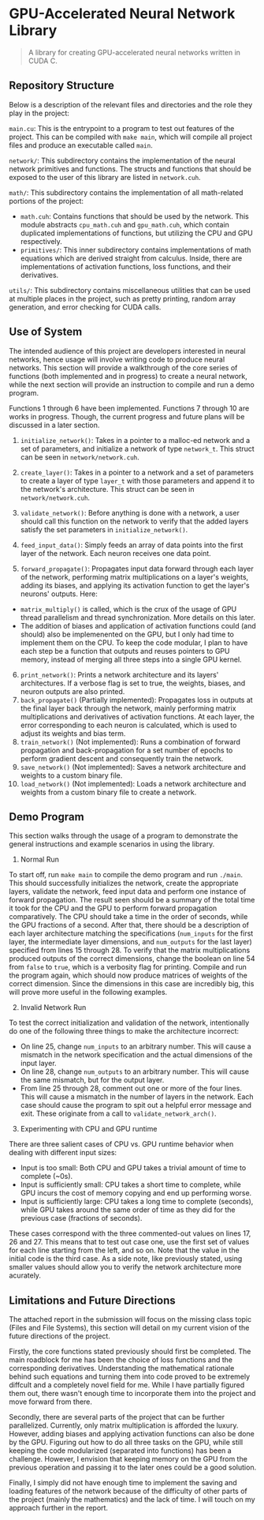 # GPU-Accelerated Neural Network Library
> A library for creating GPU-accelerated neural networks written in CUDA C.

## Repository Structure
Below is a description of the relevant files and directories and the role they play in the project:

`main.cu`: This is the entrypoint to a program to test out features of the project. This can be compiled with `make main`, which will compile all project files and produce an executable called `main`.

`network/`: This subdirectory contains the implementation of the neural network primitives and functions. The structs and functions that should be exposed to the user of this library are listed in `network.cuh`.

`math/`: This subdirectory contains the implementation of all math-related portions of the project:
- `math.cuh`: Contains functions that should be used by the network. This module abstracts `cpu_math.cuh` and `gpu_math.cuh`, which contain duplicated implementations of functions, but utilizing the CPU and GPU respectively.
- `primitives/`: This inner subdirectory contains implementations of math equations which are derived straight from calculus. Inside, there are implementations of activation functions, loss functions, and their derivatives.

`utils/`: This subdirectory contains miscellaneous utilities that can be used at multiple places in the project, such as pretty printing, random array generation, and error checking for CUDA calls.

## Use of System
The intended audience of this project are developers interested in neural networks, hence usage will involve writing code to produce neural networks. This section will provide a walkthrough of the core series of functions (both implemented and in progress) to create a neural network, while the next section will provide an instruction to compile and run a demo program.

Functions 1 through 6 have been implemented. Functions 7 through 10 are works in progress. Though, the current progress and future plans will be discussed in a later section.

1. `initialize_network()`: Takes in a pointer to a malloc-ed network and a set of parameters, and initialize a network of type `network_t`. This struct can be seen in `network/network.cuh`.

2. `create_layer()`: Takes in a pointer to a network and a set of parameters to create a layer of type `layer_t` with those parameters and append it to the network's architecture. This struct can be seen in `network/network.cuh`.

3. `validate_network()`: Before anything is done with a network, a user should call this function on the network to verify that the added layers satisfy the set parameters in `initialize_network()`.

4. `feed_input_data()`: Simply feeds an array of data points into the first layer of the network. Each neuron receives one data point.

5. `forward_propagate()`: Propagates input data forward through each layer of the network, performing matrix multiplications on a layer's weights, adding its biases, and applying its activation function to get the layer's neurons' outputs. Here:
- `matrix_multiply()` is called, which is the crux of the usage of GPU thread parallelism and thread synchronization. More details on this later.
- The addition of biases and application of activation functions could (and should) also be implemenented on the GPU, but I only had time to implement them on the CPU. To keep the code modular, I plan to have each step be a function that outputs and reuses pointers to GPU memory, instead of merging all three steps into a single GPU kernel.
6. `print_network()`: Prints a network architecture and its layers' architectures. If a verbose flag is set to true, the weights, biases, and neuron outputs are also printed.
7. `back_propagate()` (Partially implemented): Propagates loss in outputs at the final layer back through the network, mainly performing matrix multiplications and derivatives of activation functions. At each layer, the error corresponding to each neuron is calculated, which is used to adjust its weights and bias term.
8. `train_network()` (Not implemented): Runs a combination of forward propagation and back-propagation for a set number of epochs to perform gradient descent and consequently train the network.
9. `save_network()` (Not implemented):
Saves a network architecture and weights to a custom binary file.
10. `load_network()` (Not implemented):
Loads a network architecture and weights from a custom binary file to create a network.

## Demo Program
This section walks through the usage of a program to demonstrate the general instructions and example scenarios in using the library.

1. Normal Run

To start off, run `make main` to compile the demo program and run `./main`. This should successfully initializes the network, create the appropriate layers, validate the network, feed input data and perform one instance of forward propagation. The result seen should be a summary of the total time it took for the CPU and the GPU to perform forward propagation comparatively. The CPU should take a time in the order of seconds, while the GPU fractions of a second. After that, there should be a description of each layer architecture matching the specifications (`num_inputs` for the first layer, the intermediate layer dimensions, and `num_outputs` for the last layer) specified from lines 15 through 28. To verify that the matrix multiplications produced outputs of the correct dimensions, change the boolean on line 54 from `false` to `true`, which is a verbosity flag for printing. Compile and run the program again, which should now produce matrices of weights of the correct dimension. Since the dimensions in this case are incredibly big, this will prove more useful in the following examples.

2. Invalid Network Run

To test the correct initialization and validation of the network, intentionally do one of the following three things to make the architecture incorrect:
- On line 25, change `num_inputs` to an arbitrary number. This will cause a mismatch in the network specification and the actual dimensions of the input layer.
- On line 28, change `num_outputs` to an arbitrary number. This will cause the same mismatch, but for the output layer.
- From line 25 through 28, comment out one or more of the four lines. This will cause a mismatch in the number of layers in the network.
Each case should cause the program to spit out a helpful error message and exit. These originate from a call to `validate_network_arch()`.

3. Experimenting with CPU and GPU runtime

There are three salient cases of CPU vs. GPU runtime behavior when dealing with different input sizes:

- Input is too small: Both CPU and GPU takes a trivial amount of time to complete (~0s).
- Input is sufficiently small: CPU takes a short time to complete, while GPU incurs the cost of memory copying and end up performing worse.
- Input is sufficiently large: CPU takes a long time to complete (seconds), while GPU takes around the same order of time as they did for the previous case (fractions of seconds).

These cases correspond with the three commented-out values on lines 17, 26 and 27. This means that to test out case one, use the first set of values for each line starting from the left, and so on. Note that the value in the initial code is the third case. As a side note, like previously stated, using smaller values should allow you to verify the network architecture more acurately.

## Limitations and Future Directions
The attached report in the submission will focus on the missing class topic (Files and File Systems), this section will detail on my current vision of the future directions of the project.

Firstly, the core functions stated previously should first be completed. The main roadblock for me has been the choice of loss functions and the corresponding derivatives. Understanding the mathematical rationale behind such equations and turning them into code proved to be extremely diffcult and a completely novel field for me. While I have partially figured them out, there wasn't enough time to incorporate them into the project and move forward from there.

Secondly, there are several parts of the project that can be further parallelized. Currently, only matrix multiplication is afforded the luxury. However, adding biases and applying activation functions can also be done by the GPU. Figuring out how to do all three tasks on the GPU, while still keeping the code modularized (separated into functions) has been a challenge. However, I envision that keeping memory on the GPU from the previous operation and passing it to the later ones could be a good solution.

Finally, I simply did not have enough time to implement the saving and loading features of the network because of the difficulty of other parts of the project (mainly the mathematics) and the lack of time. I will touch on my approach further in the report.